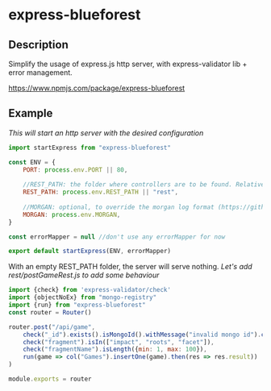 # express-blueforest

## Description
Simplify the usage of express.js http server, with express-validator lib + error management.

https://www.npmjs.com/package/express-blueforest

## Example

*This will start an http server with the desired configuration*
```javascript
import startExpress from "express-blueforest"

const ENV = {
    PORT: process.env.PORT || 80,
    
    //REST_PATH: the folder where controllers are to be found. Relative to app root.
    REST_PATH: process.env.REST_PATH || "rest",
    
    //MORGAN: optional, to override the morgan log format (https://github.com/expressjs/morgan)
    MORGAN: process.env.MORGAN,
}

const errorMapper = null //don't use any errorMapper for now

export default startExpress(ENV, errorMapper)
```

With an empty REST_PATH folder, the server will serve nothing.
*Let's add rest/postGameRest.js to add some behaviour*

```javascript
import {check} from 'express-validator/check'
import {objectNoEx} from "mongo-registry"
import {run} from "express-blueforest"
const router = Router()

router.post("/api/game",
    check("_id").exists().isMongoId().withMessage("invalid mongo id").customSanitizer(objectNoEx),
    check("fragment").isIn(["impact", "roots", "facet"]),
    check("fragmentName").isLength({min: 1, max: 100}),
    run(game => col("Games").insertOne(game).then(res => res.result))
)

module.exports = router
```
